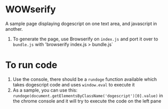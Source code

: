 # WOWserify

A sample page displaying dogescript on one text area, and javascript in another.

1. To generate the page, use Browserify on `index.js` and port it over to `bundle.js` with 'browserify index.js > bundle.js`

# To run code
1. Use the console, there should be a `rundoge` function available which takes dogescript code and uses `window.eval` to execute it
2. As a sample, you can use this: `rundoge(document.getElementsByClassName('dogescript')[0].value)` in the chrome console and it will try to execute the code on the left pane
